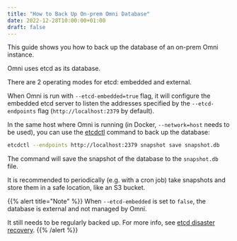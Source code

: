 ```yaml
---
title: "How to Back Up On-prem Omni Database"
date: 2022-12-28T10:00:00+01:00
draft: false
---
```


This guide shows you how to back up the database of an on-prem Omni instance.

Omni uses etcd as its database.

There are 2 operating modes for etcd: embedded and external.

When Omni is run with `--etcd-embedded=true` flag, it will configure the embedded etcd server to
listen the addresses specified by the `--etcd-endpoints` flag (`http://localhost:2379` by default).

In the same host where Omni is running (in Docker, `--network=host` needs to be used), you can use
the [etcdctl](https://github.com/etcd-io/etcd/tree/main/etcdctl) command to back up the database:

```bash
etcdctl --endpoints http://localhost:2379 snapshot save snapshot.db
```

The command will save the snapshot of the database to the `snapshot.db` file.

It is recommended to periodically (e.g. with a cron job) take snapshots and store them in a safe location, like an S3
bucket.

{{% alert title="Note" %}}
When `--etcd-embedded` is set to `false`, the database is external and not managed by Omni.

It still needs to be regularly backed up. For more info,
see [etcd disaster recovery](https://etcd.io/docs/v3.3/op-guide/recovery/).
{{% /alert %}}
